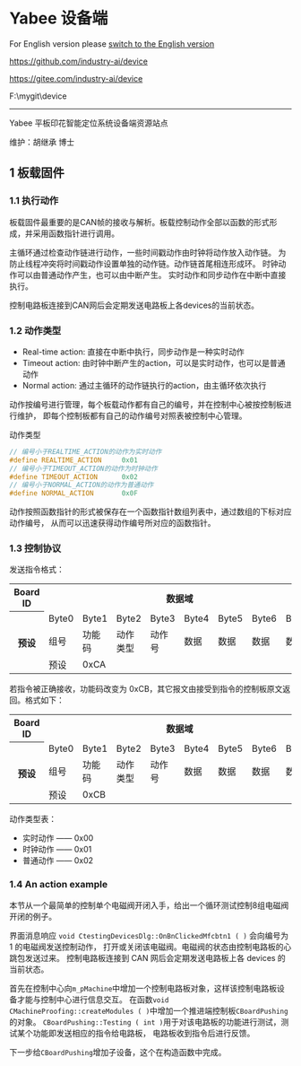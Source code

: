 # Yabee 设备端

For English version please [switch to the English version](readme.md)

[^_^]:
https://github.com/industry-ai/device

[^_^]:
https://gitee.com/industry-ai/device

[^_^]:
F:\mygit\device

**********************************

Yabee 平板印花智能定位系统设备端资源站点

维护：胡继承 博士

## 1 板载固件

### 1.1 执行动作

板载固件最重要的是CAN帧的接收与解析。板载控制动作全部以函数的形式形成，并采用函数指针进行调用。

主循环通过检查动作链进行动作，一些时间戳动作由时钟将动作放入动作链。
为防止线程冲突将时间戳动作设置单独的动作链。动作链首尾相连形成环。
时钟动作可以由普通动作产生，也可以由中断产生。
实时动作和同步动作在中断中直接执行。

控制电路板连接到CAN网后会定期发送电路板上各devices的当前状态。

### 1.2 动作类型

* Real-time action: 直接在中断中执行，同步动作是一种实时动作
* Timeout action: 由时钟中断产生的action，可以是实时动作，也可以是普通动作
* Normal action: 通过主循环的动作链执行的action，由主循环依次执行

动作按编号进行管理，每个板载动作都有自己的编号，并在控制中心被按控制板进行维护，
即每个控制板都有自己的动作编号对照表被控制中心管理。

动作类型
```c
// 编号小于REALTIME_ACTION的动作为实时动作
#define	REALTIME_ACTION		0x01
// 编号小于TIMEOUT_ACTION的动作为时钟动作
#define	TIMEOUT_ACTION		0x02
// 编号小于NORMAL_ACTION的动作为普通动作
#define	NORMAL_ACTION		0x0F
```
动作按照函数指针的形式被保存在一个函数指针数组列表中，通过数组的下标对应动作编号，
从而可以迅速获得动作编号所对应的函数指针。


### 1.3 控制协议

发送指令格式：

<table>
    <tr>
        <th rowspan="1">Board ID</th>
        <th colspan="8">数据域</th>
    </tr>
    <tr>
        <th rowspan="4">预设</th>
        <tr>
            <td>Byte0</td>
            <td>Byte1</td>
            <td>Byte2</td>
            <td>Byte3</td>
            <td>Byte4</td>
            <td>Byte5</td>
            <td>Byte6</td>
            <td>Byte7</td>
        </tr>
        <tr>
            <td>组号</td>
            <td>功能码</td>
            <td>动作类型</td>
            <td>动作号</td>
            <td>数据</td>
            <td>数据</td>
            <td>数据</td>
            <td>数据</td>
        </tr>
        <tr>
            <td>预设</td>
            <td>0xCA</td>
            <td></td>
            <td></td>
            <td></td>
            <td></td>
            <td></td>
            <td></td>
        </tr>
    </tr>
</table>

若指令被正确接收，功能码改变为 0xCB，其它报文由接受到指令的控制板原文返回。格式如下：

<table>
    <tr>
        <th rowspan="1">Board ID</th>
        <th colspan="8">数据域</th>
    </tr>
    <tr>
        <th rowspan="4">预设</th>
        <tr>
            <td>Byte0</td>
            <td>Byte1</td>
            <td>Byte2</td>
            <td>Byte3</td>
            <td>Byte4</td>
            <td>Byte5</td>
            <td>Byte6</td>
            <td>Byte7</td>
        </tr>
        <tr>
            <td>组号</td>
            <td>功能码</td>
            <td>动作类型</td>
            <td>动作号</td>
            <td>数据</td>
            <td>数据</td>
            <td>数据</td>
            <td>数据</td>
        </tr>
        <tr>
            <td>预设</td>
            <td>0xCB</td>
            <td></td>
            <td></td>
            <td></td>
            <td></td>
            <td></td>
            <td></td>
        </tr>
    </tr>
</table>

动作类型表：
* 实时动作 —— 0x00
* 时钟动作 —— 0x01
* 普通动作 —— 0x02


### 1.4 An action example

本节从一个最简单的控制单个电磁阀开闭入手，给出一个循环测试控制8组电磁阀开闭的例子。

界面消息响应 `void CtestingDevicesDlg::OnBnClickedMfcbtn1 ( )` 会向编号为 1 的电磁阀发送控制动作，
打开或关闭该电磁阀。电磁阀的状态由控制电路板的心跳包发送过来。
控制电路板连接到 CAN 网后会定期发送电路板上各 devices 的当前状态。

首先在控制中心向`m_pMachine`中增加一个控制电路板对象，这样该控制电路板设备才能与控制中心进行信息交互。
在函数`void CMachineProofing::createModules ( )`中增加一个推进端控制板`CBoardPushing`的对象。
`CBoardPushing::Testing ( int )`用于对该电路板的功能进行测试，测试某个功能即发送相应的指令给电路板，
电路板收到指令后进行反馈。

下一步给`CBoardPushing`增加子设备，这个在构造函数中完成。



